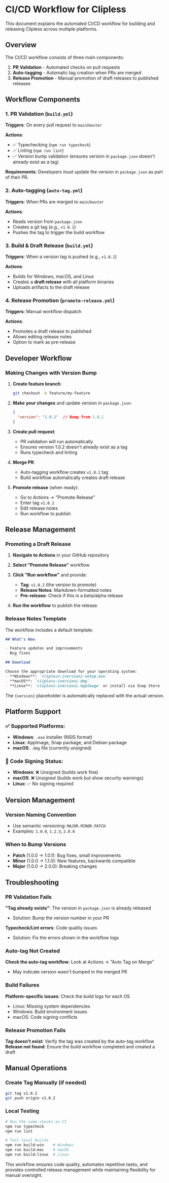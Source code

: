 # CI/CD Workflow for Clipless

This document explains the automated CI/CD workflow for building and releasing Clipless across multiple platforms.

## Overview

The CI/CD workflow consists of three main components:

1. **PR Validation** - Automated checks on pull requests
2. **Auto-tagging** - Automatic tag creation when PRs are merged
3. **Release Promotion** - Manual promotion of draft releases to published releases

## Workflow Components

### 1. PR Validation (`build.yml`)

**Triggers**: On every pull request to `main`/`master`

**Actions**:
- ✅ Typechecking (`npm run typecheck`)
- ✅ Linting (`npm run lint`)  
- ✅ Version bump validation (ensures version in `package.json` doesn't already exist as a tag)

**Requirements**: Developers must update the version in `package.json` as part of their PR.

### 2. Auto-tagging (`auto-tag.yml`)

**Triggers**: When PRs are merged to `main`/`master`

**Actions**:
- Reads version from `package.json`
- Creates a git tag (e.g., `v1.0.1`)
- Pushes the tag to trigger the build workflow

### 3. Build & Draft Release (`build.yml`)

**Triggers**: When a version tag is pushed (e.g., `v1.0.1`)

**Actions**:
- Builds for Windows, macOS, and Linux
- Creates a **draft release** with all platform binaries
- Uploads artifacts to the draft release

### 4. Release Promotion (`promote-release.yml`)

**Triggers**: Manual workflow dispatch

**Actions**:
- Promotes a draft release to published
- Allows editing release notes
- Option to mark as pre-release

## Developer Workflow

### Making Changes with Version Bump

1. **Create feature branch**:
   ```bash
   git checkout -b feature/my-feature
   ```

2. **Make your changes** and update version in `package.json`:
   ```json
   {
     "version": "1.0.2"  // Bump from 1.0.1
   }
   ```

3. **Create pull request**:
   - PR validation will run automatically
   - Ensures version 1.0.2 doesn't already exist as a tag
   - Runs typecheck and linting

4. **Merge PR**:
   - Auto-tagging workflow creates `v1.0.2` tag
   - Build workflow automatically creates draft release

5. **Promote release** (when ready):
   - Go to Actions → "Promote Release"
   - Enter tag `v1.0.2`
   - Edit release notes
   - Run workflow to publish

## Release Management

### Promoting a Draft Release

1. **Navigate to Actions** in your GitHub repository
2. **Select "Promote Release"** workflow  
3. **Click "Run workflow"** and provide:
   - **Tag**: `v1.0.2` (the version to promote)
   - **Release Notes**: Markdown-formatted notes
   - **Pre-release**: Check if this is a beta/alpha release

4. **Run the workflow** to publish the release

### Release Notes Template

The workflow includes a default template:

```markdown
## What's New

- Feature updates and improvements  
- Bug fixes

## Download

Choose the appropriate download for your operating system:
- **Windows**: `clipless-{version}-setup.exe`
- **macOS**: `clipless-{version}.dmg`
- **Linux**: `clipless-{version}.AppImage` or install via Snap Store
```

The `{version}` placeholder is automatically replaced with the actual version.

## Platform Support

### ✅ **Supported Platforms**:

- **Windows**: `.exe` installer (NSIS format)
- **Linux**: AppImage, Snap package, and Debian package  
- **macOS**: `.dmg` file (currently unsigned)

### 🔐 **Code Signing Status**:

- **Windows**: ❌ Unsigned (builds work fine)
- **macOS**: ❌ Unsigned (builds work but show security warnings)  
- **Linux**: ✅ No signing required

## Version Management

### Version Naming Convention
- Use semantic versioning: `MAJOR.MINOR.PATCH`
- Examples: `1.0.0`, `1.2.5`, `2.0.0`

### When to Bump Versions
- **Patch** (1.0.0 → 1.0.1): Bug fixes, small improvements
- **Minor** (1.0.0 → 1.1.0): New features, backwards compatible
- **Major** (1.0.0 → 2.0.0): Breaking changes

## Troubleshooting

### PR Validation Fails

**"Tag already exists"**: The version in `package.json` is already released
- Solution: Bump the version number in your PR

**Typecheck/Lint errors**: Code quality issues
- Solution: Fix the errors shown in the workflow logs

### Auto-tag Not Created

**Check the auto-tag workflow**: Look at Actions → "Auto Tag on Merge"
- May indicate version wasn't bumped in the merged PR

### Build Failures

**Platform-specific issues**: Check the build logs for each OS
- Linux: Missing system dependencies
- Windows: Build environment issues  
- macOS: Code signing conflicts

### Release Promotion Fails

**Tag doesn't exist**: Verify the tag was created by the auto-tag workflow
**Release not found**: Ensure the build workflow completed and created a draft

## Manual Operations

### Create Tag Manually (if needed)
```bash
git tag v1.0.2
git push origin v1.0.2
```

### Local Testing
```bash
# Run the same checks as CI
npm run typecheck
npm run lint

# Test local builds
npm run build:win    # Windows
npm run build:mac    # macOS  
npm run build:linux  # Linux
```

This workflow ensures code quality, automates repetitive tasks, and provides controlled release management while maintaining flexibility for manual oversight.
